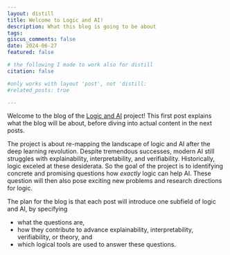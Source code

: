 ```yaml
---
layout: distill
title: Welcome to Logic and AI!
description: What this blog is going to be about
tags: 
giscus_comments: false
date: 2024-06-27
featured: false

# the following I made to work also for distill
citation: false 

#only works with layout 'post', not 'distill: 
#related_posts: true

---
```


Welcome to the blog of the [Logic and AI](/about/) project! This first post explains what the blog will be about, before diving into actual content in the next posts.

The project is about re-mapping the landscape of logic and AI after the deep learning revolution. Despite tremendous successes, modern AI still struggles with explainability, interpretability, and verifiability. Historically, logic exceled at these desiderata. So the goal of the project is to identifying concrete and promising questions how _exactly_ logic can help AI. These question will then also pose exciting new problems and research directions for logic.

The plan for the blog is that each post will introduce one subfield of logic and AI, by specifying 
* what the questions are, 
* how they contribute to advance explainability, interpretability, verifiability, or theory, and
* which logical tools are used to answer these questions.
